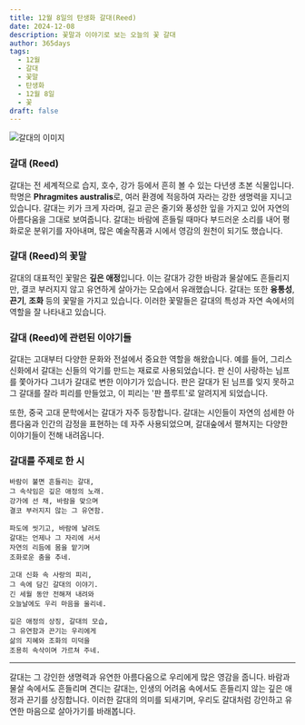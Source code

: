 ```yaml
---
title: 12월 8일의 탄생화 갈대(Reed)
date: 2024-12-08
description: 꽃말과 이야기로 보는 오늘의 꽃 갈대
author: 365days
tags:
  - 12월
  - 갈대
  - 꽃말
  - 탄생화
  - 12월 8일
  - 꽃
draft: false
---
```



![갈대의 이미지](https://cdn.pixabay.com/photo/2023/04/13/07/23/reed-7921907_640.jpg#center)


### 갈대 (Reed)

갈대는 전 세계적으로 습지, 호수, 강가 등에서 흔히 볼 수 있는 다년생 초본 식물입니다. 학명은 **Phragmites australis**로, 여러 환경에 적응하여 자라는 강한 생명력을 지니고 있습니다. 갈대는 키가 크게 자라며, 길고 곧은 줄기와 풍성한 잎을 가지고 있어 자연의 아름다움을 그대로 보여줍니다. 갈대는 바람에 흔들릴 때마다 부드러운 소리를 내어 평화로운 분위기를 자아내며, 많은 예술작품과 시에서 영감의 원천이 되기도 했습니다.

### 갈대 (Reed)의 꽃말

갈대의 대표적인 꽃말은 **깊은 애정**입니다. 이는 갈대가 강한 바람과 물살에도 흔들리지만, 결코 부러지지 않고 유연하게 살아가는 모습에서 유래했습니다. 갈대는 또한 **융통성**, **끈기**, **조화** 등의 꽃말을 가지고 있습니다. 이러한 꽃말들은 갈대의 특성과 자연 속에서의 역할을 잘 나타내고 있습니다.

### 갈대 (Reed)에 관련된 이야기들

갈대는 고대부터 다양한 문화와 전설에서 중요한 역할을 해왔습니다. 예를 들어, 그리스 신화에서 갈대는 신들의 악기를 만드는 재료로 사용되었습니다. 판 신이 사랑하는 님프를 쫓아가다 그녀가 갈대로 변한 이야기가 있습니다. 판은 갈대가 된 님프를 잊지 못하고 그 갈대를 잘라 피리를 만들었고, 이 피리는 '판 플루트'로 알려지게 되었습니다.

또한, 중국 고대 문학에서는 갈대가 자주 등장합니다. 갈대는 시인들이 자연의 섬세한 아름다움과 인간의 감정을 표현하는 데 자주 사용되었으며, 갈대숲에서 펼쳐지는 다양한 이야기들이 전해 내려옵니다.

### 갈대를 주제로 한 시

	바람이 불면 흔들리는 갈대,  
	그 속삭임은 깊은 애정의 노래.  
	강가에 선 채, 바람을 맞으며  
	결코 부러지지 않는 그 유연함.
	
	파도에 씻기고, 바람에 날려도  
	갈대는 언제나 그 자리에 서서  
	자연의 리듬에 몸을 맡기며  
	조화로운 춤을 추네.
	
	고대 신화 속 사랑의 피리,  
	그 속에 담긴 갈대의 이야기.  
	긴 세월 동안 전해져 내려와  
	오늘날에도 우리 마음을 울리네.
	
	깊은 애정의 상징, 갈대의 모습,  
	그 유연함과 끈기는 우리에게  
	삶의 지혜와 조화의 미덕을  
	조용히 속삭이며 가르쳐 주네.

---

갈대는 그 강인한 생명력과 유연한 아름다움으로 우리에게 많은 영감을 줍니다. 바람과 물살 속에서도 흔들리며 견디는 갈대는, 인생의 어려움 속에서도 흔들리지 않는 깊은 애정과 끈기를 상징합니다. 이러한 갈대의 의미를 되새기며, 우리도 갈대처럼 강인하고 유연한 마음으로 살아가기를 바래봅니다.